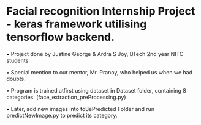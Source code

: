 # Facial recognition Internship Project - keras framework utilising tensorflow backend.

• Project done by Justine George & Ardra S Joy, BTech 2nd year NITC students

• Special mention to our mentor, Mr. Pranoy, who helped us when we had doubts.


• Program is trained atfirst using dataset in Dataset folder, containing 8 categories. (face_extraction_preProcessing.py)

• Later, add new images into toBePredicted Folder and run predictNewImage.py to predict its category.
